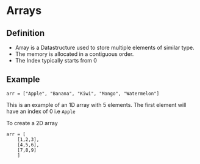 # Arrays 

## Definition

- Array is a Datastructure used to store multiple elements of similar type. 
- The memory is allocated in a contiguous order.
- The Index typically starts from 0

## Example

```
arr = ["Apple", "Banana", "Kiwi", "Mango", "Watermelon"]
```

This is an example of an 1D array with 5 elements. The first element will have an index of 0 i.e `Apple`


To create a 2D array

```
arr = [
    [1,2,3],
    [4,5,6],
    [7,8,9]
    ]
```
